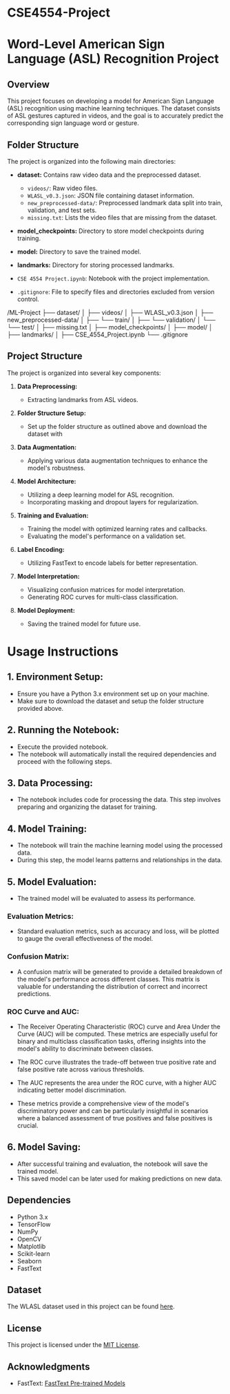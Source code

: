 # CSE4554-Project
# Word-Level American Sign Language (ASL) Recognition Project

## Overview

This project focuses on developing a model for American Sign Language (ASL) recognition using machine learning techniques. The dataset consists of ASL gestures captured in videos, and the goal is to accurately predict the corresponding sign language word or gesture.

## Folder Structure

The project is organized into the following main directories:

- **dataset:** Contains raw video data and the preprocessed dataset.
  - `videos/`: Raw video files.
  - `WLASL_v0.3.json`: JSON file containing dataset information.
  - `new_preprocessed-data/`: Preprocessed landmark data split into train, validation, and test sets.
  - `missing.txt`: Lists the video files that are missing from the dataset.

- **model_checkpoints:** Directory to store model checkpoints during training.

- **model:** Directory to save the trained model.

- **landmarks:** Directory for storing processed landmarks.

- `CSE 4554 Project.ipynb`: Notebook with the project implementation.

- `.gitignore`: File to specify files and directories excluded from version control.

/ML-Project
├── dataset/
│   ├── videos/
│   ├── WLASL_v0.3.json
│   ├── new_preprocessed-data/
│   ├── └── train/
│   ├── └── validation/
│   └── └── test/
│   ├── missing.txt
│
├── model_checkpoints/
│
├── model/
│
├── landmarks/
│
├── CSE_4554_Project.ipynb
└── .gitignore

## Project Structure

The project is organized into several key components:

1. **Data Preprocessing:**
   - Extracting landmarks from ASL videos.

2. **Folder Structure Setup:**
   - Set up the folder structure as outlined above and download the dataset with

2. **Data Augmentation:**
   - Applying various data augmentation techniques to enhance the model's robustness.

3. **Model Architecture:**
   - Utilizing a deep learning model for ASL recognition.
   - Incorporating masking and dropout layers for regularization.

4. **Training and Evaluation:**
   - Training the model with optimized learning rates and callbacks.
   - Evaluating the model's performance on a validation set.

5. **Label Encoding:**
   - Utilizing FastText to encode labels for better representation.

6. **Model Interpretation:**
   - Visualizing confusion matrices for model interpretation.
   - Generating ROC curves for multi-class classification.

7. **Model Deployment:**
   - Saving the trained model for future use.


# Usage Instructions

## 1. Environment Setup:
   - Ensure you have a Python 3.x environment set up on your machine.
   - Make sure to download the dataset and setup the folder structure provided above.

## 2. Running the Notebook:
   - Execute the provided notebook.
   - The notebook will automatically install the required dependencies and proceed with the following steps.

## 3. Data Processing:
   - The notebook includes code for processing the data. This step involves preparing and organizing the dataset for training.

## 4. Model Training:
   - The notebook will train the machine learning model using the processed data.
   - During this step, the model learns patterns and relationships in the data.

## 5. Model Evaluation:

- The trained model will be evaluated to assess its performance.

### Evaluation Metrics:

- Standard evaluation metrics, such as accuracy and loss, will be plotted to gauge the overall effectiveness of the model.

### Confusion Matrix:

- A confusion matrix will be generated to provide a detailed breakdown of the model's performance across different classes. This matrix is valuable for understanding the distribution of correct and incorrect predictions.

### ROC Curve and AUC:

- The Receiver Operating Characteristic (ROC) curve and Area Under the Curve (AUC) will be computed. These metrics are especially useful for binary and multiclass classification tasks, offering insights into the model's ability to discriminate between classes.

- The ROC curve illustrates the trade-off between true positive rate and false positive rate across various thresholds.

- The AUC represents the area under the ROC curve, with a higher AUC indicating better model discrimination.

- These metrics provide a comprehensive view of the model's discriminatory power and can be particularly insightful in scenarios where a balanced assessment of true positives and false positives is crucial.

## 6. Model Saving:
   - After successful training and evaluation, the notebook will save the trained model.
   - This saved model can be later used for making predictions on new data.




## Dependencies

- Python 3.x
- TensorFlow
- NumPy
- OpenCV
- Matplotlib
- Scikit-learn
- Seaborn
- FastText

## Dataset

The WLASL dataset used in this project can be found [here](https://www.kaggle.com/datasets/risangbaskoro/WLASL-Processed).

## License

This project is licensed under the [MIT License](LICENSE).

## Acknowledgments

- FastText: [FastText Pre-trained Models](https://fasttext.cc/docs/en/crawl-vectors.html)

